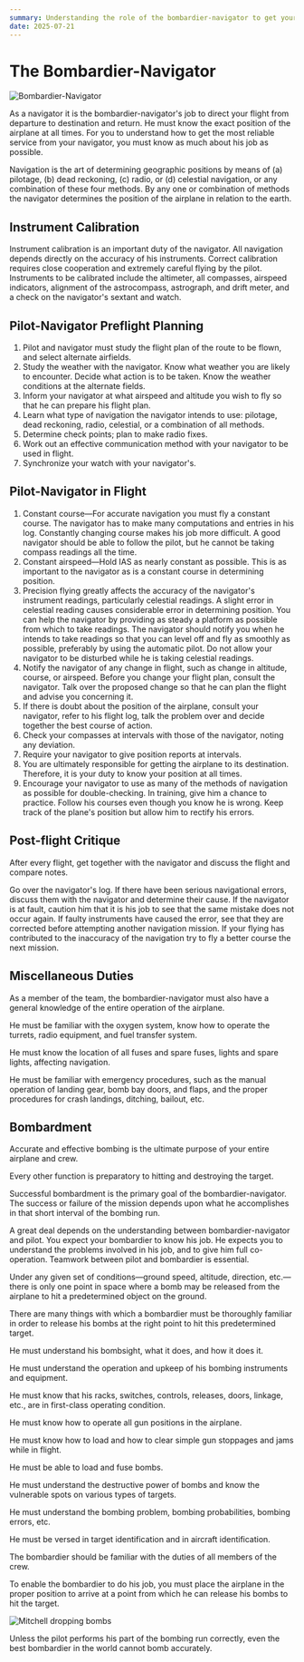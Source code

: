 ```yaml
---
summary: Understanding the role of the bombardier-navigator to get your airplane to where it needs to go and back.
date: 2025-07-21
---
```


# The Bombardier-Navigator

![Bombardier-Navigator](../assets/images/bombadier_nav.png "The Bombardier-Navigator")

As a navigator it is the bombardier-navigator's job to direct your flight from departure to destination and return. He must know the exact position of the airplane at all times. For you to understand how to get the most reliable service from your navigator, you must know as much about his job as possible.

Navigation is the art of determining geographic positions by means of (a) pilotage, (b) dead reckoning, (c) radio, or (d) celestial navigation, or any combination of these four methods. By any one or combination of methods the navigator determines the position of the airplane in relation to the earth.

## Instrument Calibration

Instrument calibration is an important duty of the navigator. All navigation depends directly on the accuracy of his instruments. Correct calibration requires close cooperation and extremely careful flying by the pilot. Instruments to be calibrated include the altimeter, all compasses, airspeed indicators, alignment of the astrocompass, astrograph, and drift meter, and a check on the navigator's sextant and watch.

## Pilot-Navigator Preflight Planning

1. Pilot and navigator must study the flight plan of the route to be flown, and select alternate airfields.
2. Study the weather with the navigator. Know what weather you are likely to encounter. Decide what action is to be taken. Know the weather conditions at the alternate fields.
3. Inform your navigator at what airspeed and altitude you wish to fly so that he can prepare his flight plan.
4. Learn what type of navigation the navigator intends to use: pilotage, dead reckoning, radio, celestial, or a combination of all methods.
5. Determine check points; plan to make radio fixes.
6. Work out an effective communication method with your navigator to be used in flight.
7. Synchronize your watch with your navigator's.

## Pilot-Navigator in Flight 

1. Constant course—For accurate navigation you must fly a constant course. The navigator has to make many computations and entries in his log. Constantly changing course makes his job more difficult. A good navigator should be able to follow the pilot, but he cannot be taking compass readings all the time.
2. Constant airspeed—Hold IAS as nearly constant as possible. This is as important to the navigator as is a constant course in determining position.
3. Precision flying greatly affects the accuracy of the navigator's instrument readings, particularly celestial readings. A slight error in celestial reading causes considerable error in determining position. You can help the navigator by providing as steady a platform as possible from which to take readings. The navigator should notify you when he intends to take readings so that you can level off and fly as smoothly as possible, preferably by using the automatic pilot. Do not allow your navigator to be disturbed while he is taking celestial readings.
4. Notify the navigator of any change in flight, such as change in altitude, course, or airspeed. Before you change your flight plan, consult the navigator. Talk over the proposed change so that he can plan the flight and advise you concerning it.
5. If there is doubt about the position of the airplane, consult your navigator, refer to his flight log, talk the problem over and decide together the best course of action.
6. Check your compasses at intervals with those of the navigator, noting any deviation.
7. Require your navigator to give position reports at intervals.
8. You are ultimately responsible for getting the airplane to its destination. Therefore, it is your duty to know your position at all times.
9. Encourage your navigator to use as many of the methods of navigation as possible for double-checking. In training, give him a chance to practice. Follow his courses even though you know he is wrong. Keep track of the plane's position but allow him to rectify his errors.

## Post-flight Critique

After every flight, get together with the navigator and discuss the flight and compare notes.

Go over the navigator's log. If there have been serious navigational errors, discuss them with the navigator and determine their cause. If the navigator is at fault, caution him that it is his job to see that the same mistake does not occur again. If faulty instruments have caused the error, see that they are corrected before attempting another navigation mission. If your flying has contributed to the inaccuracy of the navigation try to fly a better course the next mission.

## Miscellaneous Duties

As a member of the team, the bombardier-navigator must also have a general knowledge of the entire operation of the airplane.

He must be familiar with the oxygen system, know how to operate the turrets, radio equipment, and fuel transfer system.

He must know the location of all fuses and spare fuses, lights and spare lights, affecting navigation.

He must be familiar with emergency procedures, such as the manual operation of landing gear, bomb bay doors, and flaps, and the proper procedures for crash landings, ditching, bailout, etc.

## Bombardment

Accurate and effective bombing is the ultimate purpose of your entire airplane and crew.

Every other function is preparatory to hitting and destroying the target.

Successful bombardment is the primary goal of the bombardier-navigator. The success or failure of the mission depends upon what he accomplishes in that short interval of the bombing run.

A great deal depends on the understanding between bombardier-navigator and pilot. You expect your bombardier to know his job. He expects you to understand the problems involved in his job, and to give him full co-operation. Teamwork between pilot and bombardier is essential.

Under any given set of conditions—ground speed, altitude, direction, etc.—there is only one point in space where a bomb may be released from the airplane to hit a predetermined object on the ground.

There are many things with which a bombardier must be thoroughly familiar in order to release his bombs at the right point to hit this predetermined target.

He must understand his bombsight, what it does, and how it does it.

He must understand the operation and upkeep of his bombing instruments and equipment.

He must know that his racks, switches, controls, releases, doors, linkage, etc., are in first-class operating condition.

He must know how to operate all gun positions in the airplane.

He must know how to load and how to clear simple gun stoppages and jams while in flight.

He must be able to load and fuse bombs.

He must understand the destructive power of bombs and know the vulnerable spots on various types of targets.

He must understand the bombing problem, bombing probabilities, bombing errors, etc.

He must be versed in target identification and in aircraft identification.

The bombardier should be familiar with the duties of all members of the crew.

To enable the bombardier to do his job, you must place the airplane in the proper position to arrive at a point from which he can release his bombs to hit the target.

![Mitchell dropping bombs](../assets/images/bomb_drop.png "B-25 dropping bombs")

Unless the pilot performs his part of the bombing run correctly, even the best bombardier in the world cannot bomb accurately.